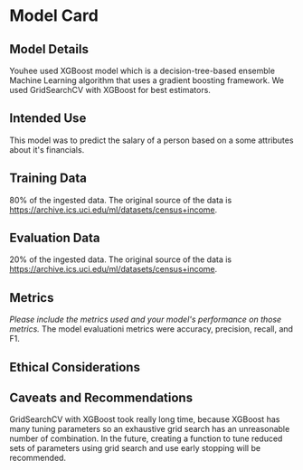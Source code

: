 # Model Card


## Model Details
Youhee used XGBoost model which is a decision-tree-based ensemble Machine Learning algorithm that uses a gradient boosting framework. We used GridSearchCV with XGBoost for best estimators. 

## Intended Use
This model was to predict the salary of a person based on a some attributes about it's financials.

## Training Data
80% of the ingested data. The original source of the data is https://archive.ics.uci.edu/ml/datasets/census+income. 

## Evaluation Data
20% of the ingested data. The original source of the data is https://archive.ics.uci.edu/ml/datasets/census+income. 
## Metrics
_Please include the metrics used and your model's performance on those metrics._
The model evaluationi metrics were accuracy, precision, recall, and F1.

## Ethical Considerations

## Caveats and Recommendations
GridSearchCV with XGBoost took really long time, because XGBoost has many tuning parameters so an exhaustive grid search has an unreasonable number of combination. In the future, creating a function to tune reduced sets of parameters using grid search and use early stopping will be recommended. 
